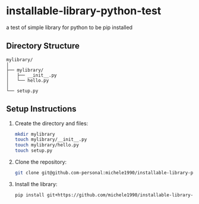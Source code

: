 # installable-library-python-test
a test of simple library for python to be pip installed 

## Directory Structure


```
mylibrary/
│
├── mylibrary/
│   ├── __init__.py
│   └── hello.py
│
└── setup.py
```

## Setup Instructions

1. Create the directory and files:

   ```bash
   mkdir mylibrary
   touch mylibrary/__init__.py
   touch mylibrary/hello.py
   touch setup.py
   ```

2. Clone the repository:

   ```bash
   git clone git@github.com-personal:michele1990/installable-library-python-test.git
   ```

3. Install the library:

   ```bash
   pip install git+https://github.com/michele1990/installable-library-python-test.git
   ```
